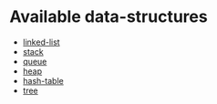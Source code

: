 

Available data-structures
==========================

- [linked-list](linked_list)
- [stack](stack)
- [queue](queue)
- [heap](heap)
- [hash-table](hash-table)
- [tree](tree)

